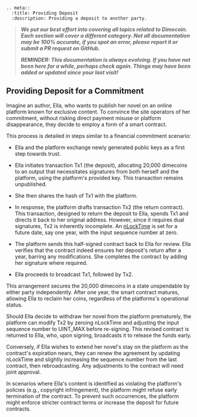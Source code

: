 ```{eval-rst}
.. meta::
  :title: Providing Deposit
  :description: Providing a deposit to another party.
```

> ***We put our best effort into covering all topics related to Dimecoin. Each section will cover a different category. Not all documentation may be 100% accurate, if you spot an error, please report it or submit a PR request on GitHub.***
>
> ***REMINDER: This documentation is always evolving. If you have not been here for a while, perhaps check again. Things may have been added or updated since your last visit!***

## Providing Deposit for a Commitment

Imagine an author, Ella, who wants to publish her novel on an online platform known for exclusive content. To convince the site operators of her commitment, without risking direct payment misuse or platform disappearance, they decide to employ a form of a smart contract.

This process is detailed in steps similar to a financial commitment scenario:

* Ella and the platform exchange newly generated public keys as a first step towards trust.
  
* Ella initiates transaction Tx1 (the deposit), allocating 20,000 dimecoins to an output that necessitates signatures from both herself and the platform, using the platform's provided key. This transaction remains unpublished.
  
* She then shares the hash of Tx1 with the platform.
  
* In response, the platform drafts transaction Tx2 (the return contract). This transaction, designed to return the deposit to Ella, spends Tx1 and directs it back to her original address. However, since it requires dual signatures, Tx2 is inherently incomplete. An [nLockTime](../resources/glossary.md#nlocktime) is set for a future date, say one year, with the input sequence number at zero.
  
* The platform sends this half-signed contract back to Ella for review. Ella verifies that the contract indeed ensures her deposit's return after a year, barring any modifications. She completes the contract by adding her signature where required.
  
* Ella proceeds to broadcast Tx1, followed by Tx2.

This arrangement secures the 20,000 dimecoins in a state unspendable by either party independently. After one year, the smart contract matures, allowing Ella to reclaim her coins, regardless of the platforms's operational status.

Should Ella decide to withdraw her novel from the platform prematurely, the platform can modify Tx2 by zeroing nLockTime and adjusting the input sequence number to UINT_MAX before re-signing. This revised contract is returned to Ella, who, upon signing, broadcasts it to release the funds early.

Conversely, if Ella wishes to extend her novel's stay on the platform as the contract's expiration nears, they can renew the agreement by updating nLockTime and slightly increasing the sequence number from the last contract, then rebroadcasting. Any adjustments to the contract will need joint approval.

In scenarios where Ella's content is identified as violating the platform's policies (e.g., copyright infringement), the platform might refuse early termination of the contract. To prevent such occurrences, the platform might enforce stricter contract terms or increase the deposit for future contracts.
